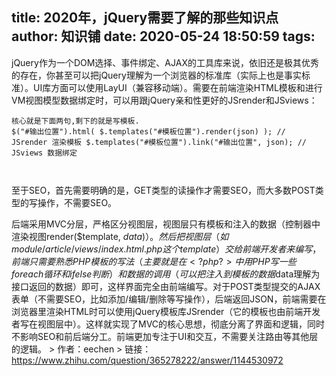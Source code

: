 
title: 2020年，jQuery需要了解的那些知识点
author: 知识铺
date: 2020-05-24 18:50:59
tags:
---
  jQuery作为一个DOM选择、事件绑定、AJAX的工具库来说，依旧还是极其优秀的存在，你甚至可以把jQuery理解为一个浏览器的标准库（实际上也是事实标准）。UI库方面可以使用LayUI（兼容移动端）。需要在前端渲染HTML模板和进行VM视图模型数据绑定时，可以用跟jQuery亲和性更好的JSrender和JSviews：

 <code class="language-text">核心就是下面两句,剩下的就是写模板.
$("#输出位置").html( $.templates("#模板位置").render(json) ); // JSrender 渲染模板
$.templates("#模板位置").link("#输出位置", json); // JSviews 数据绑定
<script id="模板位置" type="text/x-jsrender"><!--写模板--></script></code>

至于SEO，首先需要明确的是，GET类型的读操作才需要SEO，而大多数POST类型的写操作，不需要SEO。

后端采用MVC分层，严格区分视图层，视图层只有模板和注入的数据（控制器中渲染视图render($template, $data)）。然后把视图层（如module/article/views/index.html.php这个template）交给前端开发者来编写，前端只需要熟悉PHP模板的写法（主要就是在<?php?>中用PHP写一些foreach循环和if else判断）和数据的调用（可以把注入到模板的数据$data理解为接口返回的数据）即可，这样界面完全由前端编写。对于POST类型提交的AJAX表单（不需要SEO，比如添加/编辑/删除等写操作），后端返回JSON，前端需要在浏览器里渲染HTML时可以使用jQuery模板库JSrender（它的模板也由前端开发者写在视图层中）。这样就实现了MVC的核心思想，彻底分离了界面和逻辑，同时不影响SEO和前后端分工。前端更加专注于UI和交互，不需要关注路由等其他层的逻辑。 > 作者：eechen > 链接：https://www.zhihu.com/question/365278222/answer/1144530972
